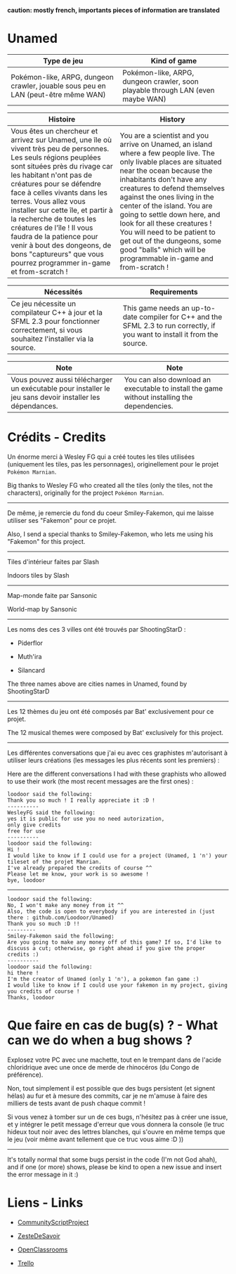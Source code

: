 ﻿**caution: mostly french, importants pieces of information are translated**

# Unamed

Type de jeu | Kind of game
----------- | ------------
Pokémon-like, ARPG, dungeon crawler, jouable sous peu en LAN (peut-être même WAN) | Pokémon-like, ARPG, dungeon crawler, soon playable through LAN (even maybe WAN)

Histoire | History
-------- | -------
Vous êtes un chercheur et arrivez sur Unamed, une île où vivent très peu de personnes. Les seuls régions peuplées sont situées près du rivage car les habitant n'ont pas de créatures pour se défendre face à celles vivants dans les terres. Vous allez vous installer sur cette île, et partir à la recherche de toutes les créatures de l'île ! Il vous faudra de la patience pour venir à bout des dongeons, de bons "captureurs" que vous pourrez programmer in-game et from-scratch ! | You are a scientist and you arrive on Unamed, an island where a few people live. The only livable places are situated near the ocean because the inhabitants don't have any creatures to defend themselves against the ones living in the center of the island. You are going to settle down here, and look for all these creatures ! You will need to be patient to get out of the dungeons, some good "balls" which will be programmable in-game and from-scratch !

Nécessités | Requirements
---------- | ------------
Ce jeu nécessite un compilateur C++ à jour et la SFML 2.3 pour fonctionner correctement, si vous souhaitez l'installer via la source. | This game needs an up-to-date compiler for C++ and the SFML 2.3 to run correctly, if you want to install it from the source.

Note | Note
---- | ----
Vous pouvez aussi télécharger un exécutable pour installer le jeu sans devoir installer les dépendances. | You can also download an executable to install the game without installing the dependencies.

# Crédits - Credits

Un énorme merci à Wesley FG qui a créé toutes les tiles utilisées (uniquement les tiles, pas les personnages), originellement pour le projet `Pokémon Marnian`.

Big thanks to Wesley FG who created all the tiles (only the tiles, not the characters), originally for the project `Pokémon Marnian`.

----

De même, je remercie du fond du coeur Smiley-Fakemon, qui me laisse utiliser ses "Fakemon" pour ce projet.

Also, I send a special thanks to Smiley-Fakemon, who lets me using his "Fakemon" for this project.

----

Tiles d'intérieur faites par Slash

Indoors tiles by Slash

----

Map-monde faite par Sansonic

World-map by Sansonic

----

Les noms des ces 3 villes ont été trouvés par ShootingStarD :

- Piderflor

- Muth'ira

- Silancard

The three names above are cities names in Unamed, found by ShootingStarD

----

Les 12 thèmes du jeu ont été composés par Bat' exclusivement pour ce projet.

The 12 musical themes were composed by Bat' exclusively for this project.

----

Les différentes conversations que j'ai eu avec ces graphistes m'autorisant à utiliser leurs créations (les messages les plus récents sont les premiers) :

Here are the different conversations I had with these graphists who allowed to use their work (the most recent messages are the first ones) :

```
loodoor said the following:  
Thank you so much ! I really appreciate it :D !  
----------  
WesleyFG said the following:  
yes it is public for use you no need autorization,  
only give credits  
free for use  
----------  
loodoor said the following:  
Hi !  
I would like to know if I could use for a project (Unamed, 1 'n') your tileset of the projet Manrian.  
I've already prepared the credits of course ^^  
Please let me know, your work is so awesome !  
bye, loodoor
```

----

```
loodoor said the following:  
No, I won't make any money from it ^^  
Also, the code is open to everybody if you are interested in (just there : github.com/Loodoor/Unamed)  
Thank you so much :D !!  
---------  
Smiley-Fakemon said the following:  
Are you going to make any money off of this game? If so, I'd like to discuss a cut; otherwise, go right ahead if you give the proper credits :)  
----------  
loodoor said the following:  
hi there !  
I'm the creator of Unamed (only 1 'n'), a pokemon fan game :)  
I would like to know if I could use your fakemon in my project, giving you credits of course !  
Thanks, loodoor
```

# Que faire en cas de bug(s) ? - What can we do when a bug shows ?

Explosez votre PC avec une machette, tout en le trempant dans de l'acide chloridrique avec une once de merde de rhinocéros (du Congo de préférence).

Non, tout simplement il est possible que des bugs persistent (et signent hélas) au fur et à mesure des commits, car je ne m'amuse à faire des milliers de tests avant de push chaque commit !

Si vous venez à tomber sur un de ces bugs, n'hésitez pas à créer une issue, et y intégrer le petit message d'erreur que vous donnera la console (le truc hideux tout noir avec des lettres blanches, qui s'ouvre en même temps que le jeu (voir même avant tellement que ce truc vous aime :D ))

----

It's totally normal that some bugs persist in the code (I'm not God ahah), and if one (or more) shows, please be kind to open a new issue and insert the error message in it :)

# Liens - Links

* [CommunityScriptProject](http://communityscriptproject.com/forum/index.php?topic=1529.0)

* [ZesteDeSavoir](https://zestedesavoir.com/forums/sujet/4155/unamed/)

* [OpenClassrooms](https://openclassrooms.com/forum/sujet/arpg-pygame-2d-unamed)

* [Trello](https://trello.com/b/JdzEnDJf)
